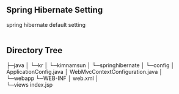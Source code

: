 ## Spring Hibernate Setting
spring hibernate default setting
<br><br>
## Directory Tree
├─java
│  └─kr
│      └─kimnamsun
│          └─springhibernate
│              └─config
│                      ApplicationConfig.java
│                      WebMvcContextConfiguration.java
│                      
└─webapp
    └─WEB-INF
        │  web.xml
        │  
        └─views
                index.jsp
